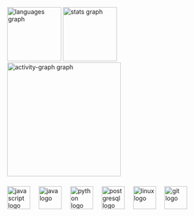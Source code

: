 <div align="left">
  <img src="https://github-readme-stats.vercel.app/api/top-langs?username=dxwzyr&locale=en&hide_title=false&layout=compact&card_width=320&langs_count=5&theme=dark&hide_border=true&order=2" height="125" alt="languages graph"  />
  <img src="https://github-readme-stats.vercel.app/api?username=dxwzyr&hide_title=false&hide_rank=false&show_icons=true&include_all_commits=true&count_private=true&disable_animations=false&theme=dark&locale=en&hide_border=true&order=1" height="125" alt="stats graph"  />
  <img src="https://github-readme-activity-graph.vercel.app/graph?username=dxwzyr&radius=16&theme=react&area=true&order=5&hide_border=true&bg_color=151515&color=cacaca&line=478a56&title_color=b1b1b1&point=478a56&area_color=478a56" height="263" alt="activity-graph graph"  />
</div>

###

<div align="left">
  <img src="https://cdn.jsdelivr.net/gh/devicons/devicon/icons/javascript/javascript-original.svg" height="53" alt="javascript logo"  />
  <img width="12" />
  <img src="https://cdn.jsdelivr.net/gh/devicons/devicon/icons/java/java-original.svg" height="53" alt="java logo"  />
  <img width="12" />
  <img src="https://cdn.jsdelivr.net/gh/devicons/devicon/icons/python/python-original.svg" height="53" alt="python logo"  />
  <img width="12" />
  <img src="https://cdn.jsdelivr.net/gh/devicons/devicon/icons/postgresql/postgresql-original.svg" height="53" alt="postgresql logo"  />
  <img width="12" />
  <img src="https://cdn.jsdelivr.net/gh/devicons/devicon/icons/linux/linux-original.svg" height="53" alt="linux logo"  />
  <img width="12" />
  <img src="https://cdn.jsdelivr.net/gh/devicons/devicon/icons/git/git-plain.svg" height="53" alt="git logo"  />
</div>

###

